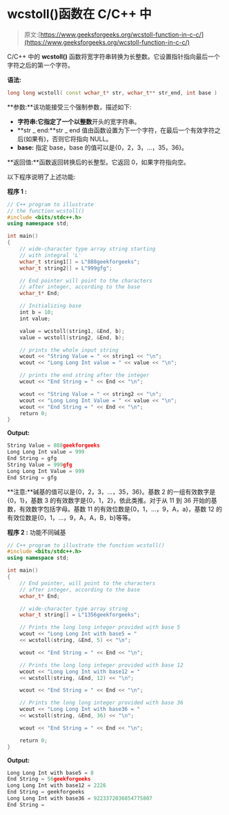 # wcstoll()函数在 C/C++ 中

> 原文:[https://www.geeksforgeeks.org/wcstoll-function-in-c-c/](https://www.geeksforgeeks.org/wcstoll-function-in-c-c/)

C/C++ 中的 **wcstoll()** 函数将宽字符串转换为长整数。它设置指针指向最后一个字符之后的第一个字符。

**语法:**

```cpp
long long wcstoll( const wchar_t* str, wchar_t** str_end, int base )
```

**参数:**该功能接受三个强制参数，描述如下:

*   **字符串:**它指定了一个以**整数**开头的宽字符串。
*   **str _ end:**str _ end 值由函数设置为下一个字符，在最后一个有效字符之后(如果有)，否则它将指向 NULL。
*   **base:** 指定 base，base 的值可以是{0，2，3，…，35，36}。

**返回值:**函数返回转换后的长整型。它返回 0，如果字符指向空。

以下程序说明了上述功能:

**程序 1 :**

```cpp
// C++ program to illustrate
// the function wcstoll()
#include <bits/stdc++.h>
using namespace std;

int main()
{
    // wide-character type array string starting
    // with integral 'L'
    wchar_t string1[] = L"888geekforgeeks";
    wchar_t string2[] = L"999gfg";

    // End pointer will point to the characters
    // after integer, according to the base
    wchar_t* End;

    // Initializing base
    int b = 10; 
    int value;

    value = wcstoll(string1, &End, b);
    value = wcstoll(string2, &End, b);

    // prints the whole input string
    wcout << "String Value = " << string1 << "\n";
    wcout << "Long Long Int value = " << value << "\n";

    // prints the end string after the integer
    wcout << "End String = " << End << "\n";

    wcout << "String Value = " << string2 << "\n";
    wcout << "Long Long Int Value = " << value << "\n";
    wcout << "End String = " << End << "\n";
    return 0;
}
```

**Output:**

```cpp
String Value = 888geekforgeeks
Long Long Int value = 999
End String = gfg
String Value = 999gfg
Long Long Int Value = 999
End String = gfg

```

**注意:**碱基的值可以是{0，2，3，…，35，36}。基数 2 的一组有效数字是{0，1}，基数 3 的有效数字是{0，1，2}，依此类推。对于从 11 到 36 开始的基数，有效数字包括字母。基数 11 的有效位数是{0，1，…，9，A，a}，基数 12 的有效位数是{0，1，…，9，A，A，B，b}等等。

**程序 2 :** 功能不同碱基

```cpp
// C++ program to illustrate the function wcstoll()
#include <bits/stdc++.h>
using namespace std;

int main()
{
    // End pointer, will point to the characters
    // after integer, according to the base
    wchar_t* End;

    // wide-character type array string
    wchar_t string[] = L"1356geekforgeeks";

    // Prints the long long integer provided with base 5
    wcout << "Long Long Int with base5 = "
    << wcstoll(string, &End, 5) << "\n";

    wcout << "End String = " << End << "\n";

    // Prints the long long integer provided with base 12
    wcout << "Long Long Int with base12 = " 
    << wcstoll(string, &End, 12) << "\n";

    wcout << "End String = " << End << "\n";

    // Prints the long long integer provided with base 36
    wcout << "Long Long Int with base36 = "
    << wcstoll(string, &End, 36) << "\n";

    wcout << "End String = " << End << "\n";

    return 0;
}
```

**Output:**

```cpp
Long Long Int with base5 = 8
End String = 56geekforgeeks
Long Long Int with base12 = 2226
End String = geekforgeeks
Long Long Int with base36 = 9223372036854775807
End String =

```
